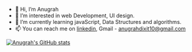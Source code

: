 - 👋 Hi, I’m Anugrah
- 👀 I’m interested in web Development, UI design.
- 🌱 I’m currently learning javaScript, Data Structures and algorithms.
- 📫 You can reach me on <a href="https://www.linkedin.com/in/anugrah-dixit-a95a62197/">linkedin</a>, Gmail - anugrahdixit10@gmail.com

[![Anugrah's GitHub stats](https://github-readme-stats.vercel.app/api?username=anugrah3199&show_icons=true&count_private=true&hide=stars,issues&theme=dark)](https://github.com/anuraghazra/github-readme-stats)

